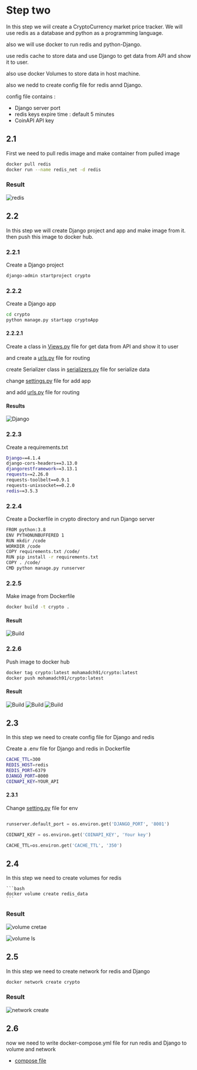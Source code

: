 # Step two

In this step we wiil create a CryptoCurrency market price tracker. We will use redis as a database and python as a programming language.

also we will use docker to run redis and python-Django.

use redis cache to store data and use Django  to get data from API and show it to user.

also use docker Volumes to store data in host machine.

also we  nedd to create config file for redis annd Django.

config file contains : 

- Django server port
- redis keys expire time : default 5 minutes
- CoinAPI API key



## 2.1

First we need to pull redis image and make container from pulled image

```bash
docker pull redis
docker run --name redis_net -d redis
```

### Result

![redis](./images/redis.png)
## 2.2
In this step we will create Django project and app and make image from it.
then push this image to docker hub.
### 2.2.1

Create a Django project

```bash
django-admin startproject crypto
```
### 2.2.2

Create a Django app

```bash
cd crypto
python manage.py startapp cryptoApp
```
#### 2.2.2.1 

Create a class in [Views.py](./crypto/cryptoApp/views.py) file
for get data from API and show it to user

and create a [urls.py](./crypto/cryptoApp/urls.py) file for routing

create Serializer class in [serializers.py](./crypto/cryptoApp/serializers.py) file for serialize data

change [settings.py](./crypto/crypto/settings.py) file for add app 

and add [urls.py](./crypto/crypto/urls.py) file for routing

#### Results

![Django](./images/django.png)


### 2.2.3
Create a requirements.txt

```bash
Django==4.1.4
django-cors-headers==3.13.0
djangorestframework==3.13.1
requests==2.26.0
requests-toolbelt==0.9.1
requests-unixsocket==0.2.0
redis==3.5.3
```


### 2.2.4

Create a Dockerfile in crypto directory
and run Django server

```bash
FROM python:3.8
ENV PYTHONUNBUFFERED 1
RUN mkdir /code
WORKDIR /code
COPY requirements.txt /code/
RUN pip install -r requirements.txt
COPY . /code/
CMD python manage.py runserver

```

### 2.2.5

Make image from Dockerfile

```bash
docker build -t crypto .
```
#### Result

![Build](./images/build-image.png)


### 2.2.6

Push image to docker hub

```bash
docker tag crypto:latest mohamadch91/crypto:latest
docker push mohamadch91/crypto:latest
```
#### Result

![Build](./images/tag-image.png)
![Build](./images/push-image.png)
![Build](./images/dockehub.png)


## 2.3
In this step we need to create config file for Django and redis

Create a .env file for Django and redis in Dockerfile

```bash
CACHE_TTL=300
REDIS_HOST=redis
REDIS_PORT=6379
DJANGO_PORT=8000
COINAPI_KEY=YOUR_API
```


#### 2.3.1
Change [setting.py](./crypto/crypto/settings.py) file for env

```python

runserver.default_port = os.environ.get('DJANGO_PORT', '8001')

COINAPI_KEY = os.environ.get('COINAPI_KEY', 'Your key')

CACHE_TTL=os.environ.get('CACHE_TTL', '350')

```

## 2.4
In this step we need to create volumes for redis 
    
    ```bash
    docker volume create redis_data
    ```

### Result

![volume cretae](./images/volume-create.png)

![volume ls](./images/volume-ls.png)
## 2.5
In this step we need to create network for redis and Django

```bash
docker network create crypto
```

### Result

![network create](./images/network.png)


## 2.6
now we need to write docker-compose.yml file for run redis and Django
to volume and network
- [compose file](./crypto/docker-compose.yml)




